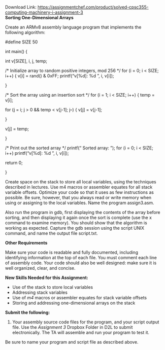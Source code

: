 Download Link: https://assignmentchef.com/product/solved-cpsc355-computing-machinery-i-assignment-3
<br>
<strong>Sorting One-Dimensional Arrays </strong>

Create an ARMv8 assembly language program that implements the following algorithm:

#define  SIZE 50

int main() {

int v[SIZE], i, j, temp;

/*  Initialize array to random positive integers, mod 256  */   for (i = 0; i &lt; SIZE; i++) {     v[i] = rand() &amp; 0xFF;     printf(“v[%d]: %d
”, i, v[i]);

}

/*  Sort the array using an insertion sort  */   for (i = 1; i &lt; SIZE; i++) {     temp = v[i];

for (j = i; j &gt; 0 &amp;&amp; temp &lt; v[j-1]; j–) {       v[j] = v[j-1];

}

v[j] = temp;

}

/*  Print out the sorted array  */   printf(“
Sorted array:
”);   for (i = 0; i &lt; SIZE; i++)     printf(“v[%d]: %d
”, i, v[i]);

return 0;

}

Create space on the stack to store all local variables, using the techniques described in lectures. Use m4 macros or assembler equates for all stack variable offsets. Optimize your code so that it uses as few instructions as possible. Be sure, however, that you always read or write memory when using or assigning to the local variables. Name the program assign3.asm.

Also run the program in gdb, first displaying the contents of the array before sorting, and then displaying it again once the sort is complete (use the x command to examine memory). You should show that the algorithm is working as expected. Capture the gdb session using the script UNIX command, and name the output file script.txt.

<strong>Other Requirements </strong>

Make sure your code is readable and fully documented, including identifying information at the top of each file. You must comment each line of assembly code. Your code should also be well designed:  make sure it is well organized, clear, and concise.

<strong>New Skills Needed for this Assignment: </strong>

<ul>

 <li>Use of the stack to store local variables</li>

 <li>Addressing stack variables</li>

 <li>Use of <em>m4</em> macros or assembler equates for stack variable offsets</li>

 <li>Storing and addressing one-dimensional arrays on the stack</li>

</ul>




<strong>Submit the following: </strong>

<ol>

 <li>Your assembly source code files for the program, and your script output file. Use the <em>Assignment 3 </em>Dropbox Folder in D2L to submit electronically. The TA will assemble and run your program to test it.</li>

</ol>

Be sure to name your program and script file as described above.


